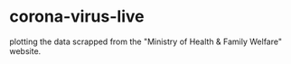 # corona-virus-live
plotting the data scrapped from the "Ministry of Health &amp; Family Welfare" website.

